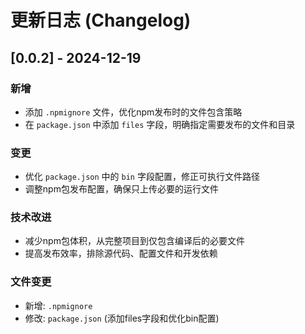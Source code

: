 # 更新日志 (Changelog)

## [0.0.2] - 2024-12-19

### 新增
- 添加 `.npmignore` 文件，优化npm发布时的文件包含策略
- 在 `package.json` 中添加 `files` 字段，明确指定需要发布的文件和目录

### 变更
- 优化 `package.json` 中的 `bin` 字段配置，修正可执行文件路径
- 调整npm包发布配置，确保只上传必要的运行文件

### 技术改进
- 减少npm包体积，从完整项目到仅包含编译后的必要文件
- 提高发布效率，排除源代码、配置文件和开发依赖

### 文件变更
- 新增: `.npmignore`
- 修改: `package.json` (添加files字段和优化bin配置)